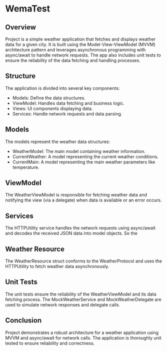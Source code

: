 # WemaTest
## Overview
Project is a simple weather application that fetches and displays weather data for a given city. It is built using the Model-View-ViewModel (MVVM) architecture pattern and leverages asynchronous programming with async/await to handle network requests. The app also includes unit tests to ensure the reliability of the data fetching and handling processes.

## Structure
The application is divided into several key components:

* Models: Define the data structures.
* ViewModel: Handles data fetching and business logic.
* Views: UI components displaying data.
* Services: Handle network requests and data parsing.
## Models
The models represent the weather data structures:

* WeatherModel: The main model containing weather information.
* CurrentWeather: A model representing the current weather conditions.
* CurrentMain: A model representing the main weather parameters like temperature.
## ViewModel
The WeatherViewModel is responsible for fetching weather data and notifying the view (via a delegate) when data is available or an error occurs.
## Services
The HTTPUtility service handles the network requests using async/await and decodes the received JSON data into model objects.
So the 
## Weather Resource
The WeatherResource struct conforms to the WeatherProtocol and uses the HTTPUtility to fetch weather data asynchronously.
## Unit Tests
The unit tests ensure the reliability of the WeatherViewModel and its data fetching process. The MockWeatherService and MockWeatherDelegate are used to simulate network responses and delegate calls.
## Conclusion
Project  demonstrates a robust architecture for a weather application using MVVM and async/await for network calls. The application is thoroughly unit tested to ensure reliability and correctness.
